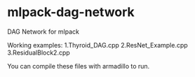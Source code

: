 # mlpack-dag-network
DAG Network for mlpack

Working examples:
1.Thyroid_DAG.cpp
2.ResNet_Example.cpp
3.ResidualBlock2.cpp 

You can compile these files with armadillo to run.
